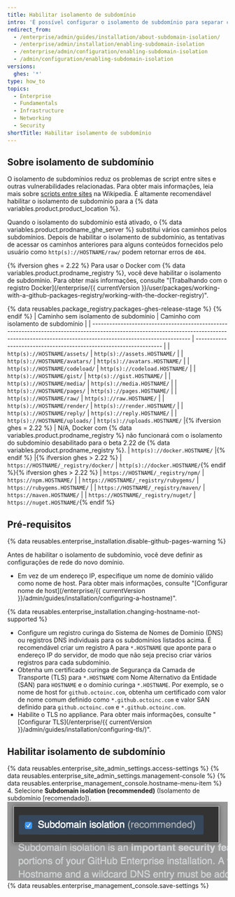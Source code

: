```yaml
---
title: Habilitar isolamento de subdomínio
intro: 'É possível configurar o isolamento de subdomínio para separar com segurança o conteúdo enviado pelo usuário de outras partes do seu appliance do {% data variables.product.prodname_ghe_server %}.'
redirect_from:
  - /enterprise/admin/guides/installation/about-subdomain-isolation/
  - /enterprise/admin/installation/enabling-subdomain-isolation
  - /enterprise/admin/configuration/enabling-subdomain-isolation
  - /admin/configuration/enabling-subdomain-isolation
versions:
  ghes: '*'
type: how_to
topics:
  - Enterprise
  - Fundamentals
  - Infrastructure
  - Networking
  - Security
shortTitle: Habilitar isolamento de subdomínio
---
```


## Sobre isolamento de subdomínio

O isolamento de subdomínios reduz os problemas de script entre sites e outras vulnerabilidades relacionadas. Para obter mais informações, leia mais sobre [scripts entre sites](http://en.wikipedia.org/wiki/Cross-site_scripting) na Wikipedia. É altamente recomendável habilitar o isolamento de subdomínio para a {% data variables.product.product_location %}.

Quando o isolamento do subdomínio está ativado, o {% data variables.product.prodname_ghe_server %} substitui vários caminhos pelos subdomínios. Depois de habilitar o isolamento de subdomínio, as tentativas de acessar os caminhos anteriores para alguns conteúdos fornecidos pelo usuário como `http(s)://HOSTNAME/raw/` podem retornar erros de `404`.

{% ifversion ghes = 2.22 %}
Para usar o Docker com {% data variables.product.prodname_registry %}, você deve habilitar o isolamento de subdomínio. Para obter mais informações, consulte "[Trabalhando com o registro Docker](/enterprise/{{ currentVersion }}/user/packages/working-with-a-github-packages-registry/working-with-the-docker-registry)".

{% data reusables.package_registry.packages-ghes-release-stage %}
{% endif %}
| Caminho sem isolamento de subdomínio                                                                                                                                                            | Caminho com isolamento de subdomínio                               |
| ----------------------------------------------------------------------------------------------------------------------------------------------------------------------------------------------- | ------------------------------------------------------------------ |
| `http(s)://HOSTNAME/assets/`                                                                                                                                                                    | `http(s)://assets.HOSTNAME/`                                       |
| `http(s)://HOSTNAME/avatars/`                                                                                                                                                                   | `http(s)://avatars.HOSTNAME/`                                      |
| `http(s)://HOSTNAME/codeload/`                                                                                                                                                                  | `http(s)://codeload.HOSTNAME/`                                     |
| `http(s)://HOSTNAME/gist/`                                                                                                                                                                      | `http(s)://gist.HOSTNAME/`                                         |
| `http(s)://HOSTNAME/media/`                                                                                                                                                                     | `http(s)://media.HOSTNAME/`                                        |
| `http(s)://HOSTNAME/pages/`                                                                                                                                                                     | `http(s)://pages.HOSTNAME/`                                        |
| `http(s)://HOSTNAME/raw/`                                                                                                                                                                       | `http(s)://raw.HOSTNAME/`                                          |
| `http(s)://HOSTNAME/render/`                                                                                                                                                                    | `http(s)://render.HOSTNAME/`                                       |
| `http(s)://HOSTNAME/reply/`                                                                                                                                                                     | `http(s)://reply.HOSTNAME/`                                        |
| `http(s)://HOSTNAME/uploads/`                                                                                                                                                                   | `http(s)://uploads.HOSTNAME/`     |{% ifversion ghes = 2.22 %}
| N/A, Docker com {% data variables.product.prodname_registry %} não funcionará com o isolamento do subdomínio desabilitado para o beta 2.22 de {% data variables.product.prodname_registry %}. | `http(s)://docker.HOSTNAME/` |{% endif %}                          |{% ifversion ghes > 2.22 %}
| `https://HOSTNAME/_registry/docker/`                                                                                                                                                            | `http(s)://docker.HOSTNAME/`{% endif %}{% ifversion ghes > 2.22 %}
| `https://HOSTNAME/_registry/npm/`                                                                                                                                                               | `https://npm.HOSTNAME/`                                            |
| `https://HOSTNAME/_registry/rubygems/`                                                                                                                                                          | `https://rubygems.HOSTNAME/`                                       |
| `https://HOSTNAME/_registry/maven/`                                                                                                                                                             | `https://maven.HOSTNAME/`                                          |
| `https://HOSTNAME/_registry/nuget/`                                                                                                                                                             | `https://nuget.HOSTNAME/`{% endif %}

## Pré-requisitos

{% data reusables.enterprise_installation.disable-github-pages-warning %}

Antes de habilitar o isolamento de subdomínio, você deve definir as configurações de rede do novo domínio.

- Em vez de um endereço IP, especifique um nome de domínio válido como nome de host. Para obter mais informações, consulte "[Configurar nome de host](/enterprise/{{ currentVersion }}/admin/guides/installation/configuring-a-hostname)".

{% data reusables.enterprise_installation.changing-hostname-not-supported %}

- Configure um registro curinga do Sistema de Nomes de Domínio (DNS) ou registros DNS individuais para os subdomínios listados acima. É recomendável criar um registro A para `*.HOSTNAME` que aponte para o endereço IP do servidor, de modo que não seja preciso criar vários registros para cada subdomínio.
- Obtenha um certificado curinga de Segurança da Camada de Transporte (TLS) para `*.HOSTNAME` com Nome Alternativo da Entidade (SAN) para `HOSTNAME` e o domínio curinga `*.HOSTNAME`. Por exemplo, se o nome de host for `github.octoinc.com`, obtenha um certificado com valor de nome comum definido como `*.github.octoinc.com` e valor SAN definido para `github.octoinc.com` e `*.github.octoinc.com`.
- Habilite o TLS no appliance. Para obter mais informações, consulte "[Configurar TLS](/enterprise/{{ currentVersion }}/admin/guides/installation/configuring-tls/)".

## Habilitar isolamento de subdomínio

{% data reusables.enterprise_site_admin_settings.access-settings %}
{% data reusables.enterprise_site_admin_settings.management-console %}
{% data reusables.enterprise_management_console.hostname-menu-item %}
4. Selecione **Subdomain isolation (recommended)** (Isolamento de subdomínio [recomendado]). ![Caixa de seleção para habilitar o isolamento de subdomínio](/assets/images/enterprise/management-console/subdomain-isolation.png)
{% data reusables.enterprise_management_console.save-settings %}
